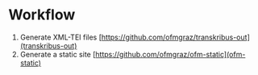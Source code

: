 # Workflow
1. Generate XML-TEI files [https://github.com/ofmgraz/transkribus-out](transkribus-out)
2. Generate a static site  [https://github.com/ofmgraz/ofm-static](ofm-static)
